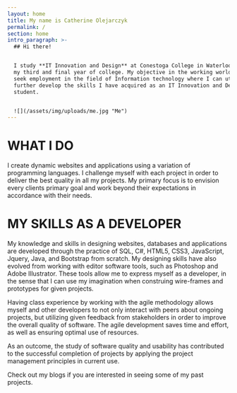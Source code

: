 ```yaml
---
layout: home
title: My name is Catherine Olejarczyk
permalink: /
section: home
intro_paragraph: >-
  ## Hi there!


  I study **IT Innovation and Design** at Conestoga College in Waterloo. I am in
  my third and final year of college. My objective in the working world is to
  seek employment in the field of Information technology where I can utilize and
  further develop the skills I have acquired as an IT Innovation and Design
  student.


  ![](/assets/img/uploads/me.jpg "Me")
---
```

# **WHAT I DO**

I create dynamic websites and applications using a variation of programming languages. I challenge myself with each project in order to deliver the best quality in all my projects. My primary focus is to envision every clients primary goal and work beyond their expectations in accordance with their needs.

# MY SKILLS AS A DEVELOPER

My knowledge and skills in designing websites, databases and applications are developed through the practice of SQL, C#, HTML5, CSS3, JavaScript, Jquery, Java, and Bootstrap from scratch. My designing skills have also evolved from working with editor software tools, such as Photoshop and Adobe Illustrator. These tools allow me to express myself as a developer, in the sense that I can use my imagination when construing wire-frames and prototypes for given projects.  

Having class experience by working with the agile methodology allows myself and other developers to not only interact with peers about ongoing projects, but utilizing given feedback from stakeholders in order to improve the overall quality of software. The agile development saves time and effort, as well as ensuring optimal use of resources.  

As an outcome, the study of software quality and usability has contributed to the successful completion of projects by applying the project management principles in current use. 

Check out my blogs if you are interested in seeing some of my past projects.
